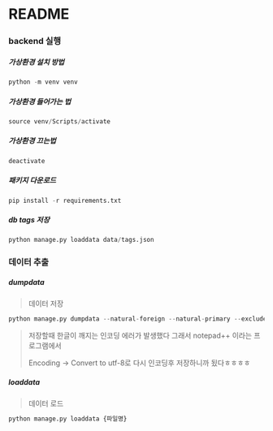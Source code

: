# README



### backend 실행

##### 가상환경 설치 방법

```python 
python -m venv venv
```

##### 가상환경 들어가는  법

```python 
source venv/Scripts/activate
```

##### 가상환경 끄는법

```python 
deactivate
```

##### 패키지 다운로드

```python 
pip install -r requirements.txt
```



##### db tags 저장

```python
python manage.py loaddata data/tags.json 
```



### 데이터 추출

##### dumpdata

> 데이터 저장

```python
python manage.py dumpdata --natural-foreign --natural-primary --exclude contenttypes --exclude auth.permission --exclude admin.logentry --exclude sessions.session --indent 4 > {파일명}
```



> 저장할때 한글이 깨지는 인코딩 에러가 발생했다 그래서 notepad++ 이라는 프로그램에서
> 
> Encoding -> Convert to utf-8로 다시 인코딩후 저장하니까 됬다ㅎㅎㅎㅎ



##### loaddata

> 데이터 로드

```python
python manage.py loaddata {파일명}
```